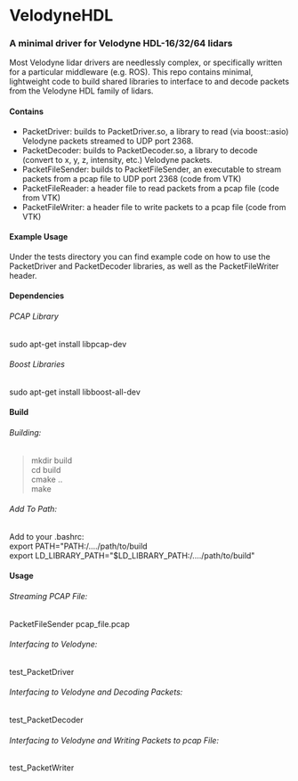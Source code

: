 # VelodyneHDL

### A minimal driver for Velodyne HDL-16/32/64 lidars
Most Velodyne lidar drivers are needlessly complex, or specifically written for a particular middleware (e.g. ROS). This repo contains minimal, lightweight code to build shared libraries to interface to and decode packets from the Velodyne HDL family of lidars.

#### Contains
 - PacketDriver: builds to PacketDriver.so, a library to read (via boost::asio) Velodyne packets streamed to UDP port 2368.
 - PacketDecoder: builds to PacketDecoder.so, a library to decode (convert to x, y, z, intensity, etc.) Velodyne packets.
 - PacketFileSender: builds to PacketFileSender, an executable to stream packets from a pcap file to UDP port 2368 (code from VTK)
 - PacketFileReader: a header file to read packets from a pcap file (code from VTK)
 - PacketFileWriter: a header file to write packets to a pcap file (code from VTK)
 
#### Example Usage
Under the tests directory you can find example code on how to use the PacketDriver and PacketDecoder libraries, as well as the PacketFileWriter header.

#### Dependencies  

###### PCAP Library  
sudo apt-get install libpcap-dev  

###### Boost Libraries  
sudo apt-get install libboost-all-dev  

#### Build  

###### Building:
> mkdir build  
> cd build  
> cmake ..  
> make

###### Add To Path:
Add to your .bashrc:  
export PATH="PATH:/..../path/to/build  
export LD_LIBRARY_PATH="$LD_LIBRARY_PATH:/..../path/to/build"  

#### Usage  

###### Streaming PCAP File:
PacketFileSender pcap_file.pcap  

###### Interfacing to Velodyne:
test_PacketDriver

###### Interfacing to Velodyne and Decoding Packets:
test_PacketDecoder

###### Interfacing to Velodyne and Writing Packets to pcap File:
test_PacketWriter
